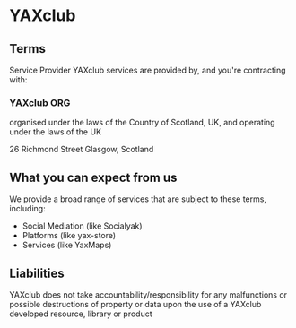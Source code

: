 # YAXclub

## Terms

Service Provider
YAXclub services are provided by, and you're contracting with:  

### YAXclub ORG
organised under the laws of the Country of Scotland, UK, and operating under the laws of the UK  

26 Richmond Street
Glasgow, Scotland

## What you can expect from us  

We provide a broad range of services that are subject to these terms, including:  

- Social Mediation (like Socialyak)
- Platforms (like yax-store)
- Services (like YaxMaps)

## Liabilities  

YAXclub does not take accountability/responsibility for any malfunctions or possible destructions of property or data upon the use of a YAXclub developed resource, library or product
